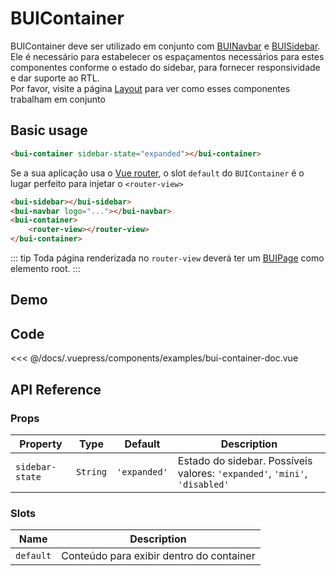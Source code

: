 # BUIContainer

BUIContainer deve ser utilizado em conjunto com [BUINavbar](/components/bui-navbar.html) e [BUISidebar](/components/bui-sidebar.html). 
Ele é necessário para estabelecer os espaçamentos necessários para estes componentes conforme o estado do sidebar, para fornecer responsividade e dar suporte ao RTL.
<br>
Por favor, visite a página [Layout](/layout.html) para ver como esses componentes trabalham em conjunto

## Basic usage
```html
<bui-container sidebar-state="expanded"></bui-container>
```
Se a sua aplicação usa o [Vue router](https://router.vuejs.org/), o slot `default` do `BUIContainer` é o lugar perfeito para injetar o `<router-view>`
```html
<bui-sidebar></bui-sidebar>
<bui-navbar logo="..."></bui-navbar>
<bui-container>
	<router-view></router-view>
</bui-container>
```

::: tip
Toda página renderizada no `router-view` deverá ter um [BUIPage](/components/bui-page.html) como elemento root.
:::

## Demo
<Demo componentName="examples-bui-container-doc" />

## Code
<SourceCode>
<<< @/docs/.vuepress/components/examples/bui-container-doc.vue
</SourceCode>

## API Reference

### Props
| Property | Type | Default | Description |
| -------- | ---- | ------- | ----------- |
| `sidebar-state` | `String` | `'expanded'` | Estado do sidebar. Possíveis valores: `'expanded'`, `'mini'`, `'disabled'` |

### Slots
| Name | Description |
| -------- | ---- |
| `default` | Conteúdo para exibir dentro do container |